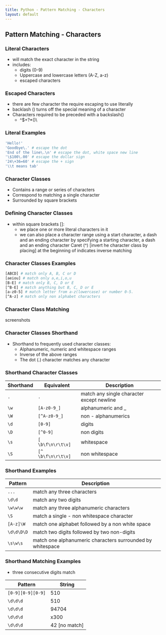 ```yaml
---
title: Python - Pattern Matching - Characters
layout: default
---
```


## Pattern Matching - Characters

### Literal Characters

* will match the exact character in the string
* includes:
  * digits (0-9)
  * Uppercase and lowercase letters (A-Z, a-z)
  * escaped characters

### Escaped Characters

* there are few character the require escaping to use literally
* backlash (\) turns off the special meaning of a character
* Characters required to be preceded with a backslash(\)
  * ^$+?*()\

### Literal Examples

```bash
'Hello!'
'Goodbye\.' # escape the dot
'End of the line\.\n' # escape the dot, white space new line
'\$100\.00' # escape the dollar sign
'24\+36=60' # escape the + sign
'\\t means tab'
```

### Character Classes

* Contains a range or series of characters
* Correspond to matching a single character
* Surrounded by square brackets

### Defining Character Classes

* within square brackets []:
  * we place one or more literal characters in it
  * we can also place a character range using a start character, a dash and an ending character by specifying a starting character, a dash and an ending character
  Caret (^) [invert he character class by placing] at the beginning of indicates inverse matching

### Character Classes Examples

```bash
[ABCD] # match only A, B, C or D
[aeiou] # match only a,e,i,o,u
[B-E] # match only B, C, D or E
[^B-E] # match anything but B, C, D or E
[a-z0-5] # match letter from a-z(lowercase) or number 0-5.
[^A-z] # match only non alphabet characters
```

### Character Class Matching

screenshots

### Character Classes Shorthand

* Shorthand to frequently used character classes:
  * Alphanumeric, numeric and whitespace ranges
  * Inverse of the above ranges
  * The dot (.) character matches any character

### Shorthand Character Classes

| Shorthand     | Equivalent    | Description |
| --------|---------|-------|
| `.`  | `.`  |  match any single character except newline  |
|  `\w`  | `[A-z0-9_]`  | alphanumeric and _     |
|  `\W`  | `[^A-z0-9_]`  | non - alphanumerics     |
|  `\d`  | `[0-9]`  | digits    |
|  `\D`  | `[^0-9]`  | non digits     |
|  `\s`  | `[ \b\f\n\r\t\v]`  | whitespace     |
|  `\S`  | `[^ \b\f\n\r\t\v]`  | non whitespace     |

### Shorthand Examples

| Pattern     | Description    | 
| --------|---------|
| `...`  | match any three characters   |
|  `\d\d`  | match any two digits |
| `\w\w\w`  | match any three alphanumeric characters   |
|  `\S`  | match a single - non whitespace character |
| `[A-z]\W`  | match one alphabet followed by a non white space   |
|  `\d\d\D\D`  | match two digits followed by two non-digits |
| `\s\w\s`  | match one alphanumeric characters surrounded by whitespace   |

### Shorthand Matching Examples

* three consecutive digits match

| Pattern     | String    | 
| --------|---------|
| `[0-9][0-9][0-9]`  | 510   |
| `\d\d\d`  | 510   |
| `\d\d\d`  | 94704   |
| `\d\d\d`  | x300   |
| `\d\d\d`  | 42 [no match]   |
